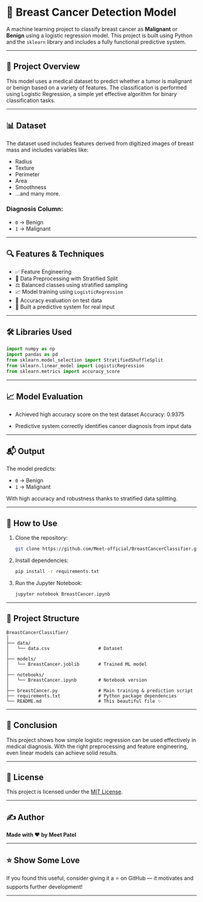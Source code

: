 # 🧠 Breast Cancer Detection Model

A machine learning project to classify breast cancer as **Malignant** or **Benign** using a logistic regression model. This project is built using Python and the `sklearn` library and includes a fully functional predictive system.

---

## 🚀 Project Overview

This model uses a medical dataset to predict whether a tumor is malignant or benign based on a variety of features. The classification is performed using Logistic Regression, a simple yet effective algorithm for binary classification tasks.

---

## 📊 Dataset

The dataset used includes features derived from digitized images of breast mass and includes variables like:

- Radius
- Texture
- Perimeter
- Area
- Smoothness
- ...and many more.

### Diagnosis Column:

- `0` → Benign
- `1` → Malignant

---

## 🔍 Features & Techniques

- ✅ Feature Engineering
- 🔄 Data Preprocessing with Stratified Split
- ⚖️ Balanced classes using stratified sampling
- 📈 Model training using `LogisticRegression`
- 🧪 Accuracy evaluation on test data
- 🧠 Built a predictive system for real input

---

## 🛠️ Libraries Used

```python
import numpy as np
import pandas as pd
from sklearn.model_selection import StratifiedShuffleSplit
from sklearn.linear_model import LogisticRegression
from sklearn.metrics import accuracy_score
```

---

## 📈 Model Evaluation

- Achieved high accuracy score on the test dataset
   Accuracy: 0.9375

- Predictive system correctly identifies cancer diagnosis from input data

---

## 📬 Output

The model predicts:
- `0` → Benign
- `1` → Malignant

With high accuracy and robustness thanks to stratified data splitting.

---

## 🧪 How to Use

1. Clone the repository:
   ```bash
   git clone https://github.com/Meet-official/BreastCancerClassifier.git
   ```
2. Install dependencies:
   ```bash
   pip install -r requirements.txt
   ```
3. Run the Jupyter Notebook:
   ```bash
   jupyter notebook BreastCancer.ipynb
   ```

---

## 📁 Project Structure

```
BreastCancerClassifier/
│
├── data/
│   └── data.csv                  # Dataset
│
├── models/
│   └── BreastCancer.joblib       # Trained ML model
│
├── notebooks/
│   └── BreastCancer.ipynb        # Notebook version
│
├── breastCancer.py               # Main training & prediction script
├── requirements.txt              # Python package dependencies
└── README.md                     # This beautiful file ✨
```

---

## 📌 Conclusion

This project shows how simple logistic regression can be used effectively in medical diagnosis. With the right preprocessing and feature engineering, even linear models can achieve solid results.

---

## 📜 License

This project is licensed under the [MIT License](https://choosealicense.com/licenses/mit/).

---

## ✍️ Author

**Made with ❤ by Meet Patel**

---

## ⭐️ Show Some Love

If you found this useful, consider giving it a ⭐️ on GitHub — it motivates and supports further development!

---
